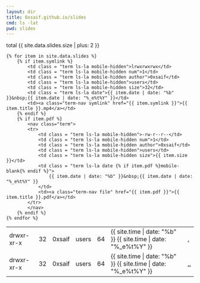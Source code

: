 ```yaml
---
layout: dir
title: 0xsaif.github.io/slides
cmd: ls -lat
pwd: slides
---
```


<nav class="term">
    total {{ site.data.slides.size | plus: 2 }}
</nav>
<table class="term">
    <nav class="term">
        <tr class = "mobile-hidden">
            <td class = "term ls-la">drwxr-xr-x</td>
            <td class = "term ls-la num">32</td>
            <td class = "term ls-la author">0xsaif</td>
            <td class = "term ls-la">users</td>
            <td class = "term ls-la size">64</td>
            <td class = "term ls-la date">{{ site.time | date: "%b" }}&nbsp;{{ site.time | date: "%_e%t%Y" }}</td>
            <td class = "term ls-la"><a class="term-nav file" href="">.</a></td>
        </tr>
    </nav>
    <nav class="term">
        <tr class = "mobile-hidden">
            <td class = "term ls-la">drwxr-xr-x</td>
            <td class = "term ls-la num">32</td>
            <td class = "term ls-la author">0xsaif</td>
            <td class = "term ls-la">users</td>
            <td class = "term ls-la size">64</td>
            <td class = "term ls-la date">{{ site.time | date: "%b" }}&nbsp;{{ site.time | date: "%_e%t%Y" }}</td>
            <td class = "term ls-la"><a class="term-nav file" href="/index.html">..</a></td>
        </tr>
    </nav>

    {% for item in site.data.slides %}
        {% if item.symlink %}
            <td class = "term ls-la mobile-hidden">lrwxrwxrwx</td>
            <td class = "term ls-la mobile-hidden num">1</td>
            <td class = "term ls-la mobile-hidden author">0xsaif</td>
            <td class = "term ls-la mobile-hidden">users</td>
            <td class = "term ls-la mobile-hidden size">32</td>
            <td class = "term ls-la date">{{ item.date | date: "%b" }}&nbsp;{{ item.date | date: "%_e%t%Y" }}</td>
            <td><a class="term-nav symlink" href="{{ item.symlink }}">{{ item.title }}.mp4</a></td>
        {% endif %}
        {% if item.pdf %}
            <nav class="term">
            <tr>
                <td class = "term ls-la mobile-hidden">-rw-r--r--</td>
                <td class = "term ls-la mobile-hidden num">1</td>
                <td class = "term ls-la mobile-hidden author">0xsaif</td>
                <td class = "term ls-la mobile-hidden">users</td>
                <td class = "term ls-la mobile-hidden size">{{ item.size }}</td>
                <td class = "term ls-la date {% if item.pdf %}mobile-blank{% endif %}">
                    {{ item.date | date: "%b" }}&nbsp;{{ item.date | date: "%_e%t%Y" }}
                </td>
                <td><a class="term-nav file" href="{{ item.pdf }}">{{ item.title }}.pdf</a></td>
            </tr>
            </nav>
        {% endif %}
    {% endfor %}
</table>